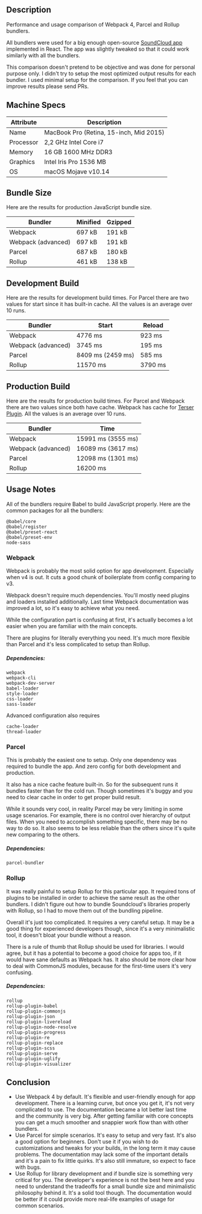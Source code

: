 ## Description

Performance and usage comparison of Webpack 4, Parcel and Rollup bundlers.

All bundlers were used for a big enough open-source [SoundCloud app](https://github.com/rwieruch/favesound-redux) implemented in React. The app was slightly tweaked so that it could work similarly with all the bundlers.

This comparison doesn't pretend to be objective and was done for personal purpose only. I didn't try to setup the most optimized output results for each bundler. I used minimal setup for the comparison. If you feel that you can improve results please send PRs.

## Machine Specs

| Attribute | Description                             |
|-----------|-----------------------------------------|
| Name      | MacBook Pro (Retina, 15-inch, Mid 2015) |
| Processor | 2,2 GHz Intel Core i7                   |
| Memory    | 16 GB 1600 MHz DDR3                     |
| Graphics  | Intel Iris Pro 1536 MB                  |
| OS        | macOS Mojave v10.14                     |

## Bundle Size

Here are the results for production JavaScript bundle size.

| Bundler            | Minified | Gzipped |
|--------------------|----------|---------|
| Webpack            | 697 kB   | 191 kB  |
| Webpack (advanced) | 697 kB   | 191 kB  |
| Parcel             | 687 kB   | 180 kB  |
| Rollup             | 461 kB   | 138 kB  |

## Development Build

Here are the results for development build times. For Parcel there are two values for start since it has built-in cache. All the values is an average over 10 runs.

| Bundler            |       Start       | Reload  |
|--------------------|-------------------|---------|
| Webpack            | 4776 ms           | 923 ms  |
| Webpack (advanced) | 3745 ms           | 195 ms  |
| Parcel             | 8409 ms (2459 ms) | 585 ms  |
| Rollup             | 11570 ms          | 3790 ms |

## Production Build

Here are the results for production build times. For Parcel and Webpack there are two values since both have cache. Webpack has cache for [Terser Plugin](https://github.com/webpack-contrib/terser-webpack-plugin). All the values is an average over 10 runs.

| Bundler            |        Time        |
|--------------------|--------------------|
| Webpack            | 15991 ms (3555 ms) |
| Webpack (advanced) | 16089 ms (3617 ms) |
| Parcel             | 12098 ms (1301 ms) |
| Rollup             | 16200 ms           |

## Usage Notes

All of the bundlers require Babel to build JavaScript properly. Here are the common packages for all the bundlers:

```
@babel/core
@babel/register
@babel/preset-react
@babel/preset-env
node-sass
```

### Webpack

Webpack is probably the most solid option for app development. Especially when v4 is out. It cuts a good chunk of boilerplate from config comparing to v3.

Webpack doesn't require much dependencies. You'll mostly need plugins and loaders installed additionally. Last time Webpack documentation was improved a lot, so it's easy to achieve what you need.

While the configuration part is confusing at first, it's actually becomes a lot easier when you are familiar with the main concepts.

There are plugins for literally everything you need. It's much more flexible than Parcel and it's less complicated to setup than Rollup.

##### Dependencies:

```
webpack
webpack-cli
webpack-dev-server
babel-loader
style-loader
css-loader
sass-loader
```

Advanced configuration also requires

```
cache-loader
thread-loader
```

### Parcel

This is probably the easiest one to setup. Only one dependency was required to bundle the app. And zero config for both development and production.

It also has a nice cache feature built-in. So for the subsequent runs it bundles faster than for the cold run. Though sometimes it's buggy and you need to clear cache in order to get proper build result.

While it sounds very cool, in reality Parcel may be very limiting in some usage scenarios. For example, there is no control over hierarchy of output files. When you need to accomplish something specific, there may be no way to do so. It also seems to be less reliable than the others since it's quite new comparing to the others.

##### Dependencies:

```
parcel-bundler
```

### Rollup

It was really painful to setup Rollup for this particular app. It required tons of plugins to be installed in order to achieve the same result as the other bundlers. I didn't figure out how to bundle Soundcloud's libraries properly with Rollup, so I had to move them out of the bundling pipeline.

Overall it's just too complicated. It requires a very careful setup. It may be a good thing for experienced developers though, since it's a very minimalistic tool, it doesn't bloat your bundle without a reason.

There is a rule of thumb that Rollup should be used for libraries. I would agree, but it has a potential to become a good choice for apps too, if it would have sane defaults as Webpack has. It also should be more clear how to deal with CommonJS modules, because for the first-time users it's very confusing.

##### Dependencies:

```
rollup
rollup-plugin-babel
rollup-plugin-commonjs
rollup-plugin-json
rollup-plugin-livereload
rollup-plugin-node-resolve
rollup-plugin-progress
rollup-plugin-re
rollup-plugin-replace
rollup-plugin-scss
rollup-plugin-serve
rollup-plugin-uglify
rollup-plugin-visualizer
```

## Conclusion

- Use Webpack 4 by default. It's flexible and user-friendly enough for app development. There is a learning curve, but once you get it, it's not very complicated to use. The documentation became a lot better last time and the community is very big. After getting familiar with core concepts you can get a much smoother and snappier work flow than with other bundlers.
- Use Parcel for simple scenarios. It's easy to setup and very fast. It's also a good option for beginners. Don't use it if you wish to do customizations and tweaks for your builds, in the long term it may cause problems. The documentation may lack some of the important details and it's a pain to fix little quirks. It's also still immature, so expect to face with bugs.
- Use Rollup for library development and if bundle size is something very critical for you. The developer's experience is not the best here and you need to understand the tradeoffs for a small bundle size and minimalistic philosophy behind it. It's a solid tool though. The documentation would be better if it could provide more real-life examples of usage for common scenarios.
